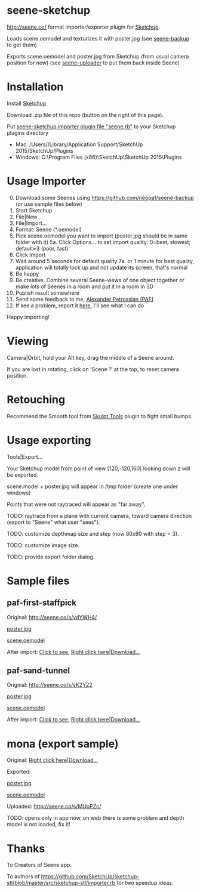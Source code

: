 # seene-sketchup
http://seene.co/ format importer/exporter plugin for [Sketchup](http://www.sketchup.com).

Loads scene.oemodel and texturizes it with poster.jpg  (see [seene-backup](https://github.com/neopaf/seene-backup) to get them)

Exports scene.oemodel and poster.jpg from Sketchup (from usual camera position for now)  (see [seene-uploader](https://github.com/neopaf/seene-uploader) to put them back inside Seene)

# Installation

Install [Sketchup](http://www.sketchup.com)

Download .zip file of this repo (button on the right of this page).

Put [seene-sketchup importer plugin file "seene.rb"](seene.rb) to your Sketchup plugins directory
* Mac: /Users/<your user name>/Library/Application Support/SketchUp 2015/SketchUp/Plugins
* Windows: C:\Program Files (x86)\SketchUp\SketchUp 2015\Plugins

# Usage Importer

0. Download some Seenes using https://github.com/neopaf/seene-backup (or use sample files below)
1. Start Sketchup
2. File|New
3. File|Import...
4. Format: Seene (*.oemodel)
5. Pick scene.oemodel you want to import (poster.jpg should be in same folder with it)
5a. Click Options... to set import quality: 0=best, slowest; default=3 (poor, fast)
6. Click Import
7. Wait around 5 seconds for default quality 
7a. or 1 minute for best quality, application will totally lock up and not update its screen, that's normal
8. Be happy
9. Be creative. Combine several Seene-views of one object together or make lots of Seenes in a room and put it in a room in 3D
10. Publish result somewhere
11. Send some feedback to me, [Alexander Petrossian (PAF)](mailto:alexander.petrossian+seene.rb@gmail.com)
12. If see a problem, report it [here](https://github.com/neopaf/seene-sketchup/issues), I'll see what I can do

Happy importing!

# Viewing

Camera|Orbit, hold your Alt key, drag the middle of a Seene around.

If you are lost in rotating, click on 'Scene 1' at the top, to reset camera position.

# Retouching

Recommend the Smooth tool from [Skulpt Tools](http://sketchucation.com/forums/viewtopic.php?t=20781) plugin to fight small bumps.

# Usage exporting

Tools|Export...

Your Sketchup model from point of view [120,-120,160] looking down z will be exported.

scene.model + poster.jpg will appear in /tmp folder (create one under windows)

Points that were not raytraced will appear as "far away".

TODO: raytrace from a plane with current camera, toward camera direction (export to "Seene" what user "sees").

TODO: customize depthmap size and step (now 80x80 with step = 3).

TODO: customize image size.

TODO: provide export folder dialog.

# Sample files

## paf-first-staffpick

Original: http://seene.co/s/vdYWH4/

[poster.jpg](samples/paf-first-staffpick/poster.jpg)

[scene.oemodel](samples/paf-first-staffpick/scene.oemodel)

After import: [Click to see](samples/paf-first-staffpick/sketchup_imported.png), [Right click here|Download...](https://github.com/neopaf/seene-sketchup/raw/master/samples/paf-first-staffpick/imported.skp)

## paf-sand-tunnel

Original: http://seene.co/s/sK2Y22

[poster.jpg](samples/paf-sand-tunnel/poster.jpg)

[scene.oemodel](samples/paf-sand-tunnel/scene.oemodel)

After import: [Click to see](samples/paf-sand-tunnel/sketchup_imported.png), [Right click here|Download...](https://github.com/neopaf/seene-sketchup/raw/master/samples/paf-sand-tunnel/imported.skp)

# mona (export sample)

Original: [Right click here|Download...](https://github.com/neopaf/seene-sketchup/raw/master/samples/artificial-1-mona/original.skp)

Exported:

[poster.jpg](samples/artificial-1-mona/poster.jpg)

[scene.oemodel](samples/artificial-1-mona/scene.oemodel)

Uploaded: http://seene.co/s/MUoPZc/ 

TODO: opens only in app now, on web there is some problem and depth model is not loaded, fix it!

# Thanks

To Creators of Seene app.

To authors of https://github.com/SketchUp/sketchup-stl/blob/master/src/sketchup-stl/importer.rb for two speedup ideas.
